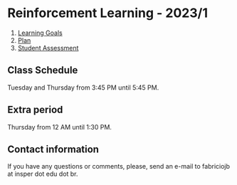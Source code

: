 # Reinforcement Learning - 2023/1

1. [Learning Goals](goals.md)
2. [Plan](plan.md)
3. [Student Assessment](assessment.md)

## Class Schedule

Tuesday and Thursday from 3:45 PM until 5:45 PM. 

## Extra period

Thursday from 12 AM until 1:30 PM.

## Contact information

If you have any questions or comments, please, send an e-mail to fabriciojb at insper dot edu dot br. 